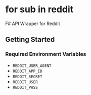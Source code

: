 # for sub in reddit
F# API Wrapper for Reddit


## Getting Started

### Required Environment Variables
- `REDDIT_USER_AGENT`
- `REDDIT_APP_ID`
- `REDDIT_SECRET`
- `REDDIT_USER`
- `REDDIT_PASS`